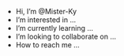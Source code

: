 -  Hi, I’m @Mister-Ky
-  I’m interested in ...
-  I’m currently learning ...
-  I’m looking to collaborate on ...
-  How to reach me ...

<!---
Mister-Ky/Mister-Ky is a  special  repository because its `README.md` (this file) appears on your GitHub profile.
You can click the Preview link to take a look at your changes.
--->
